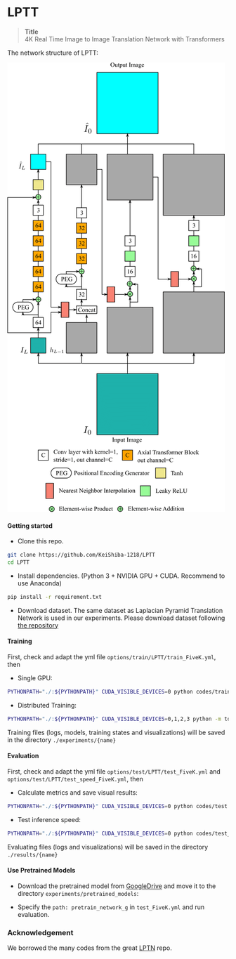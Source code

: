 # LPTT

> **Title** <br>
4K Real Time Image to Image Translation Network with Transformers

The network structure of LPTT:

![pipeline](LPTT-network.png)

#### Getting started

- Clone this repo.
```bash
git clone https://github.com/KeiShiba-1218/LPTT
cd LPTT
```

- Install dependencies. (Python 3 + NVIDIA GPU + CUDA. Recommend to use Anaconda)
```bash
pip install -r requirement.txt
```

- Download dataset.
The same dataset as Laplacian Pyramid Translation Network is used in our experiments.
Please download dataset following [the repository](https://github.com/csjliang/LPTN)

#### Training

First, check and adapt the yml file ```options/train/LPTT/train_FiveK.yml```, then

- Single GPU:
```bash
PYTHONPATH="./:${PYTHONPATH}" CUDA_VISIBLE_DEVICES=0 python codes/train.py -opt options/train/LPTT/train_FiveK.yml
```

- Distributed Training:
```bash
PYTHONPATH="./:${PYTHONPATH}" CUDA_VISIBLE_DEVICES=0,1,2,3 python -m torch.distributed.launch --nproc_per_node=4 --master_port=4321 codes/train.py -opt options/train/LPTT/train_FiveK.yml --launcher pytorch
```

Training files (logs, models, training states and visualizations) will be saved in the directory ```./experiments/{name}```

#### Evaluation

First, check and adapt the yml file ```options/test/LPTT/test_FiveK.yml``` and ```options/test/LPTT/test_speed_FiveK.yml```, then

- Calculate metrics and save visual results:
```bash
PYTHONPATH="./:${PYTHONPATH}" CUDA_VISIBLE_DEVICES=0 python codes/test.py -opt options/test/LPTT/test_FiveK.yml
```

- Test inference speed:
```bash
PYTHONPATH="./:${PYTHONPATH}" CUDA_VISIBLE_DEVICES=0 python codes/test_speed.py -opt options/test/LPTT/test_speed_FiveK.yml
```

Evaluating files (logs and visualizations) will be saved in the directory ```./results/{name}```

#### Use Pretrained Models

- Download the pretrained model from [GoogleDrive](https://drive.google.com/file/d/1Rv9BcY7QUqHR5oQtj9fM1L9jLnq2vXi8/view?usp=sharing) and move it to the directory ```experiments/pretrained_models```:

- Specify the ```path: pretrain_network_g``` in ```test_FiveK.yml``` and run evaluation.

### Acknowledgement
We borrowed the many codes from the great [LPTN](https://github.com/csjliang/LPTN) repo.
